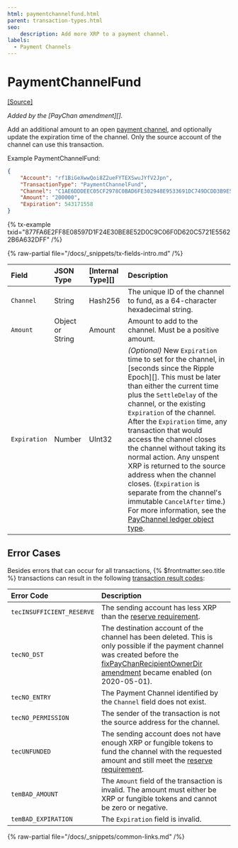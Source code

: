 ```yaml
---
html: paymentchannelfund.html
parent: transaction-types.html
seo:
    description: Add more XRP to a payment channel.
labels:
  - Payment Channels
---
```

# PaymentChannelFund
[[Source]](https://github.com/XRPLF/rippled/blob/master/src/xrpld/app/tx/detail/PayChan.cpp "Source")

_Added by the [PayChan amendment][]._

Add an additional amount to an open [payment channel](../../../../concepts/payment-types/payment-channels.md), and optionally update the expiration time of the channel. Only the source account of the channel can use this transaction.

Example PaymentChannelFund:

```json
{
    "Account": "rf1BiGeXwwQoi8Z2ueFYTEXSwuJYfV2Jpn",
    "TransactionType": "PaymentChannelFund",
    "Channel": "C1AE6DDDEEC05CF2978C0BAD6FE302948E9533691DC749DCDD3B9E5992CA6198",
    "Amount": "200000",
    "Expiration": 543171558
}
```

{% tx-example txid="877FA6E2FF8E08597D1F24E30BE8E52D0C9C06F0D620C5721E55622B6A632DFF" /%}

{% raw-partial file="/docs/_snippets/tx-fields-intro.md" /%}
<!--{# fix md highlighting_ #}-->

| Field        | JSON Type | [Internal Type][] | Description                   |
|:-------------|:----------|:------------------|:------------------------------|
| `Channel`    | String    | Hash256           | The unique ID of the channel to fund, as a 64-character hexadecimal string. |
| `Amount`     | Object or String    | Amount  | Amount to add to the channel. Must be a positive amount. |
| `Expiration` | Number    | UInt32            | _(Optional)_ New `Expiration` time to set for the channel, in [seconds since the Ripple Epoch][]. This must be later than either the current time plus the `SettleDelay` of the channel, or the existing `Expiration` of the channel. After the `Expiration` time, any transaction that would access the channel closes the channel without taking its normal action. Any unspent XRP is returned to the source address when the channel closes. (`Expiration` is separate from the channel's immutable `CancelAfter` time.) For more information, see the [PayChannel ledger object type](../../ledger-data/ledger-entry-types/paychannel.md). |

## Error Cases

Besides errors that can occur for all transactions, {% $frontmatter.seo.title %} transactions can result in the following [transaction result codes](../transaction-results/index.md):

| Error Code                | Description                                      |
|:--------------------------|:-------------------------------------------------|
| `tecINSUFFICIENT_RESERVE` | The sending account has less XRP than the [reserve requirement](../../../../concepts/accounts/reserves.md). |
| `tecNO_DST`               | The destination account of the channel has been deleted. This is only possible if the payment channel was created before the [fixPayChanRecipientOwnerDir amendment](/resources/known-amendments.md#fixpaychanrecipientownerdir) became enabled (on 2020-05-01). |
| `tecNO_ENTRY`             | The Payment Channel identified by the `Channel` field does not exist. |
| `tecNO_PERMISSION`        | The sender of the transaction is not the source address for the channel. |
| `tecUNFUNDED`             | The sending account does not have enough XRP or fungible tokens to fund the channel with the requested amount and still meet the [reserve requirement](../../../../concepts/accounts/reserves.md). |
| `temBAD_AMOUNT`           | The `Amount` field of the transaction is invalid. The amount must either be XRP or fungible tokens and cannot be zero or negative. |
| `temBAD_EXPIRATION`       | The `Expiration` field is invalid.              |

{% raw-partial file="/docs/_snippets/common-links.md" /%}
